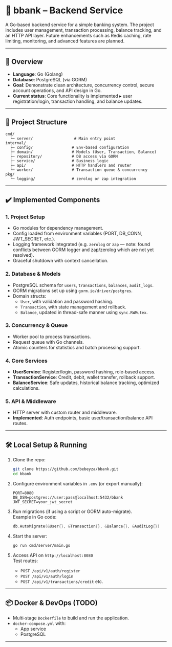 
# 🏦 bbank – Backend Service

A Go‑based backend service for a simple banking system. The project includes user management, transaction processing, balance tracking, and an HTTP API layer. Future enhancements such as Redis caching, rate limiting, monitoring, and advanced features are planned.

---

## 🚀 Overview

- **Language**: Go (Golang)
- **Database**: PostgreSQL (via GORM)
- **Goal**: Demonstrate clean architecture, concurrency control, secure account operations, and API design in Go.
- **Current status**: Core functionality is implemented ▸ user registration/login, transaction handling, and balance updates.  

---

## 🔧 Project Structure

```
cmd/
  └─ server/                  # Main entry point
internal/
  ├─ config/                 # Env‑based configuration
  ├─ domain/                 # Models (User, Transaction, Balance)
  ├─ repository/             # DB access via GORM
  ├─ service/                # Business logic
  ├─ api/                    # HTTP handlers and router
  └─ worker/                 # Transaction queue & concurrency
pkg/
  └─ logging/                # zerolog or zap integration
```

---

## ✔️ Implemented Components

### 1. Project Setup
- Go modules for dependency management.
- Config loaded from environment variables (PORT, DB_CONN, JWT_SECRET, etc.).
- Logging framework integrated (e.g. `zerolog` or `zap` — note: found conflicts between GORM logger and zap/zerolog which are not yet resolved).
- Graceful shutdown with context cancellation.

### 2. Database & Models
- PostgreSQL schema for `users`, `transactions`, `balances`, `audit_logs`.
- GORM migrations set up using `gorm.io/driver/postgres`.
- Domain structs:
  - `User`, with validation and password hashing.
  - `Transaction`, with state management and rollback.
  - `Balance`, updated in thread-safe manner using `sync.RWMutex`.

### 3. Concurrency & Queue
- Worker pool to process transactions.
- Request queue with Go channels.
- Atomic counters for statistics and batch processing support.

### 4. Core Services
- **UserService**: Register/login, password hashing, role‑based access.
- **TransactionService**: Credit, debit, wallet transfer, rollback support.
- **BalanceService**: Safe updates, historical balance tracking, optimized calculations.

### 5. API & Middleware
- HTTP server with custom router and middleware.
- **Implemented**: Auth endpoints, basic user/transaction/balance API routes.

---

## 🛠️ Local Setup & Running

1. Clone the repo:  
   ```bash
   git clone https://github.com/bebeyza/bbank.git
   cd bbank
   ```

2. Configure environment variables in `.env` (or export manually):
   ```
   PORT=8080
   DB_DSN=postgres://user:pass@localhost:5432/bbank
   JWT_SECRET=your_jwt_secret
   ```

3. Run migrations (if using a script or GORM auto-migrate).  
   Example in Go code:
   ```go
   db.AutoMigrate(&User{}, &Transaction{}, &Balance{}, &AuditLog{})
   ```

4. Start the server:
   ```bash
   go run cmd/server/main.go
   ```

5. Access API on `http://localhost:8080`  
   Test routes:
   - `POST /api/v1/auth/register`
   - `POST /api/v1/auth/login`
   - `POST /api/v1/transactions/credit` etc.

---

## 📦 Docker & DevOps (TODO)

- Multi‑stage `Dockerfile` to build and run the application.
- `docker-compose.yml` with:
  - App service
  - PostgreSQL

---
